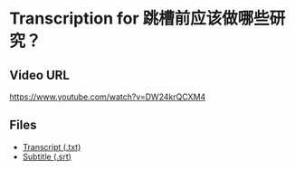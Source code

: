 # Transcription for 跳槽前应该做哪些研究？
## Video URL
https://www.youtube.com/watch?v=DW24krQCXM4
 
## Files
- [Transcript (.txt)](./transcript.txt)
- [Subtitle (.srt)](./transcript.srt)
